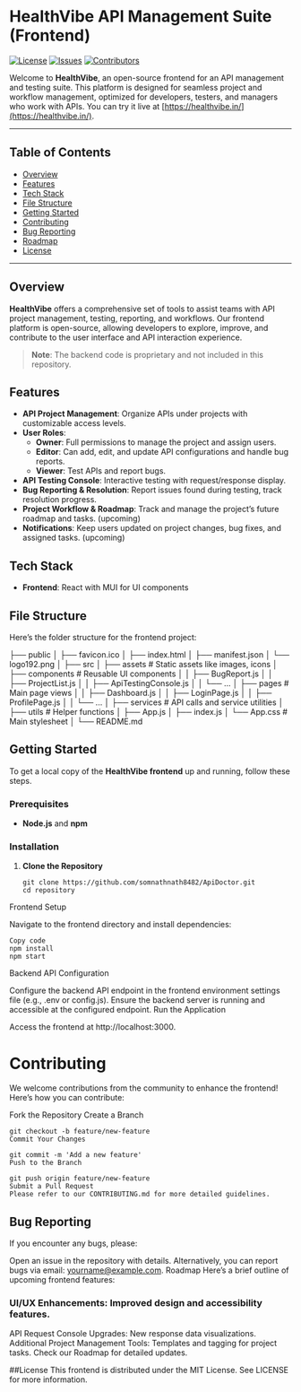 # HealthVibe API Management Suite (Frontend)

[![License](https://img.shields.io/github/license/somnathnath8482/ApiDoctor.svg)](https://github.com/somnathnath8482/ApiDoctor/blob/main/LICENSE)
[![Issues](https://img.shields.io/github/issues/somnathnath8482/ApiDoctor.svg)](https://github.com/somnathnath8482/ApiDoctor/issues)
[![Contributors](https://img.shields.io/github/contributors/somnathnath8482/ApiDoctor.svg)](https://github.com/somnathnath8482/ApiDoctor/graphs/contributors)


Welcome to **HealthVibe**, an open-source frontend for an API management and testing suite. This platform is designed for seamless project and workflow management, optimized for developers, testers, and managers who work with APIs. You can try it live at [https://healthvibe.in/](https://healthvibe.in/).

---

## Table of Contents
- [Overview](#overview)
- [Features](#features)
- [Tech Stack](#tech-stack)
- [File Structure](#file-structure)
- [Getting Started](#getting-started)
- [Contributing](#contributing)
- [Bug Reporting](#bug-reporting)
- [Roadmap](#roadmap)
- [License](#license)

---

## Overview

**HealthVibe** offers a comprehensive set of tools to assist teams with API project management, testing, reporting, and workflows. Our frontend platform is open-source, allowing developers to explore, improve, and contribute to the user interface and API interaction experience.

> **Note**: The backend code is proprietary and not included in this repository.

## Features

- **API Project Management**: Organize APIs under projects with customizable access levels.
- **User Roles**:
  - **Owner**: Full permissions to manage the project and assign users.
  - **Editor**: Can add, edit, and update API configurations and handle bug reports.
  - **Viewer**: Test APIs and report bugs.
- **API Testing Console**: Interactive testing with request/response display.
- **Bug Reporting & Resolution**: Report issues found during testing, track resolution progress.
- **Project Workflow & Roadmap**: Track and manage the project’s future roadmap and tasks. (upcoming)
- **Notifications**: Keep users updated on project changes, bug fixes, and assigned tasks.  (upcoming)

## Tech Stack

- **Frontend**: React with MUI for UI components

## File Structure

Here’s the folder structure for the frontend project:

├── public │ ├── favicon.ico │ ├── index.html │ ├── manifest.json │ └── logo192.png │ ├── src │ ├── assets # Static assets like images, icons │ ├── components # Reusable UI components │ │ ├── BugReport.js │ │ ├── ProjectList.js │ │ ├── ApiTestingConsole.js │ │ └── ... │ ├── pages # Main page views │ │ ├── Dashboard.js │ │ ├── LoginPage.js │ │ ├── ProfilePage.js │ │ └── ... │ ├── services # API calls and service utilities │ ├── utils # Helper functions │ ├── App.js │ ├── index.js │ └── App.css # Main stylesheet │ └── README.md



## Getting Started

To get a local copy of the **HealthVibe frontend** up and running, follow these steps.

### Prerequisites

- **Node.js** and **npm**

### Installation

1. **Clone the Repository**
   ```
   git clone https://github.com/somnathnath8482/ApiDoctor.git
   cd repository
   ````


Frontend Setup

Navigate to the frontend directory and install dependencies:
````
Copy code
npm install
npm start
````
Backend API Configuration

Configure the backend API endpoint in the frontend environment settings file (e.g., .env or config.js).
Ensure the backend server is running and accessible at the configured endpoint.
Run the Application

Access the frontend at http://localhost:3000.



# Contributing
We welcome contributions from the community to enhance the frontend! Here’s how you can contribute:

Fork the Repository
Create a Branch
````
git checkout -b feature/new-feature
Commit Your Changes
````
````
git commit -m 'Add a new feature'
Push to the Branch
````

````
git push origin feature/new-feature
Submit a Pull Request
Please refer to our CONTRIBUTING.md for more detailed guidelines.
````

## Bug Reporting
If you encounter any bugs, please:

Open an issue in the repository with details.
Alternatively, you can report bugs via email: yourname@example.com.
Roadmap
Here’s a brief outline of upcoming frontend features:

### UI/UX Enhancements: Improved design and accessibility features.
API Request Console Upgrades: New response data visualizations.
Additional Project Management Tools: Templates and tagging for project tasks.
Check our Roadmap for detailed updates.

##License
This frontend is distributed under the MIT License. See LICENSE for more information.
